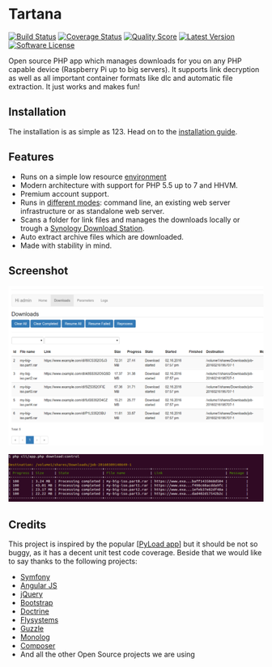 # Tartana

[![Build Status](https://img.shields.io/travis/C-Sparrow/Tartana/master.svg?style=flat-square)](https://travis-ci.org/C-Sparrow/Tartana)
[![Coverage Status](https://img.shields.io/scrutinizer/coverage/g/C-Sparrow/Tartana.svg?style=flat-square)](https://scrutinizer-ci.com/g/C-Sparrow/Tartana/code-structure)
[![Quality Score](https://img.shields.io/scrutinizer/g/C-Sparrow/Tartana.svg?style=flat-square)](https://scrutinizer-ci.com/g/C-Sparrow/Tartana)
[![Latest Version](https://img.shields.io/github/tag/C-Sparrow/Tartana.svg?style=flat-square)](https://github.com/C-Sparrow/Tartana/releases)
[![Software License](https://img.shields.io/badge/license-MIT-brightgreen.svg?style=flat-square)](https://github.com/C-Sparrow/Tartana/blob/master/LICENSE)

Open source PHP app which manages downloads for you on any PHP capable device (Raspberry Pi up to big servers). It supports link decryption as well as all important container formats like dlc and automatic file extraction. It just works and makes fun!

## Installation
The installation is as simple as 123. Head on to the [installation guide](doc/main/installation.md).

## Features
- Runs on a simple low resource [environment](doc/main/requirements.md)
- Modern architecture with support for PHP 5.5 up to 7 and HHVM.
- Premium account support.
- Runs in [different modes](doc/main/running.md): command line, an existing web server infrastructure or as standalone web server.
- Scans a folder for link files and manages the downloads locally or trough a [Synology Download Station](doc/main/synology.md).
- Auto extract archive files which are downloaded.
- Made with stability in mind.

## Screenshot
![Download list](doc/images/downloads-list.png "Download list")

![Download list command line](doc/images/downloads-list-cli.png "Download list command line")

## Credits
This project is inspired by the popular [[PyLoad app](https://github.com/pyload/pyload)] but it should be not so buggy, as it has a decent unit test code coverage. Beside that we would like to say thanks to the following projects:

- [Symfony](https://symfony.com)
- [Angular JS](https://angularjs.org)
- [jQuery](https://jquery.com)
- [Bootstrap](http://getbootstrap.com)
- [Doctrine](http://www.doctrine-project.org)
- [Flysystems](http://flysystem.thephpleague.com)
- [Guzzle](http://guzzlephp.org)
- [Monolog](https://github.com/Seldaek/monolog)
- [Composer](https://getcomposer.org)
- And all the other Open Source projects we are using